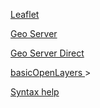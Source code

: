  <!--- ![Eseli](esel.jpg)  --->
<p></p>

 <!--- [Thissite](index.md)  --->
<p> <a href="secondsite.html">Leaflet</a>  </p>
<p> <a href="site4.html">Geo Server</a>  </p>
<p> <a href="http://141.64.197.58:8080/geoserver/UebungGeodatendienste/wms?service=WMS&version=1.1.0&request=GetMap&layers=UebungGeodatendienste%3Aexports_percent_gdp&bbox=-2.0037508342789244E7%2C-7538976.357111711%2C2.0037508380111996E7%2C1.7926778564476732E7&width=768&height=488&srs=EPSG%3A3857&format=application/openlayers">Geo Server Direct</a>  </p>
<p> <a href="basicOpenLayers.html">basicOpenLayers </a>>  </p>


 [Syntax help](thirdsite.md)  



